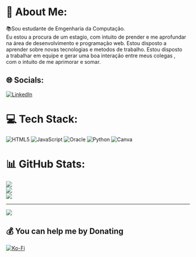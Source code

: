 # 💫 About Me:
📚Sou estudante de Emgenharia da Computação. <br>Eu estou a procura de um estagio, com intuito de prender e me aprofundar <br>na área de desenvolvimento e programação web. Estou disposto a <br>aprender sobre novas tecnologias e metodos de trabalho. Estou disposto <br>a trabalhar em equipe e gerar uma boa interação entre meus colegas , <br>com o intuito de me aprimorar e somar.<br>


## 🌐 Socials:
[![LinkedIn](https://img.shields.io/badge/LinkedIn-%230077B5.svg?logo=linkedin&logoColor=white)](https://linkedin.com/in/www.linkedin.com/in/joao-aguiar-82047329b) 

# 💻 Tech Stack:
![HTML5](https://img.shields.io/badge/html5-%23E34F26.svg?style=for-the-badge&logo=html5&logoColor=white) ![JavaScript](https://img.shields.io/badge/javascript-%23323330.svg?style=for-the-badge&logo=javascript&logoColor=%23F7DF1E) ![Oracle](https://img.shields.io/badge/Oracle-F80000?style=for-the-badge&logo=oracle&logoColor=white) ![Python](https://img.shields.io/badge/python-3670A0?style=for-the-badge&logo=python&logoColor=ffdd54) ![Canva](https://img.shields.io/badge/Canva-%2300C4CC.svg?style=for-the-badge&logo=Canva&logoColor=white)
# 📊 GitHub Stats:
![](https://github-readme-stats.vercel.app/api?username=JM-Aguiar&theme=dark&hide_border=false&include_all_commits=false&count_private=false)<br/>
![](https://github-readme-streak-stats.herokuapp.com/?user=JM-Aguiar&theme=dark&hide_border=false)<br/>
![](https://github-readme-stats.vercel.app/api/top-langs/?username=JM-Aguiar&theme=dark&hide_border=false&include_all_commits=false&count_private=false&layout=compact)

---
[![](https://visitcount.itsvg.in/api?id=JM-Aguiar&icon=2&color=0)](https://visitcount.itsvg.in)

  ## 💰 You can help me by Donating
  [![Ko-Fi](https://img.shields.io/badge/Ko--fi-F16061?style=for-the-badge&logo=ko-fi&logoColor=white)](https://ko-fi.com/Jm-Aguiar) 

  
<!-- Proudly created with GPRM ( https://gprm.itsvg.in ) -->
